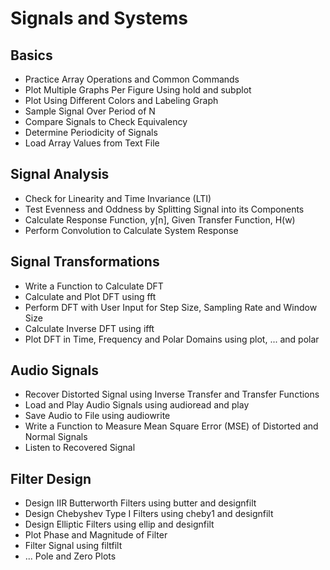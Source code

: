 # Signals and Systems

## Basics
- Practice Array Operations and Common Commands
- Plot Multiple Graphs Per Figure Using hold and subplot
- Plot Using Different Colors and Labeling Graph
- Sample Signal Over Period of N
- Compare Signals to Check Equivalency 
- Determine Periodicity of Signals
- Load Array Values from Text File

## Signal Analysis
- Check for Linearity and Time Invariance (LTI)
- Test Evenness and Oddness by Splitting Signal into its Components
- Calculate Response Function, y[n], Given Transfer Function, H(w)
- Perform Convolution to Calculate System Response 

## Signal Transformations
- Write a Function to Calculate DFT
- Calculate and Plot DFT using fft
- Perform DFT with User Input for Step Size, Sampling Rate and Window Size
- Calculate Inverse DFT using ifft
- Plot DFT in Time, Frequency and Polar Domains using plot, ... and polar

## Audio Signals
- Recover Distorted Signal using Inverse Transfer and Transfer Functions
- Load and Play Audio Signals using audioread and play
- Save Audio to File using audiowrite
- Write a Function to Measure Mean Square Error (MSE) of Distorted and Normal Signals
- Listen to Recovered Signal

## Filter Design
- Design IIR Butterworth Filters using butter and designfilt
- Design Chebyshev Type I Filters using cheby1 and designfilt
- Design Elliptic Filters using ellip and designfilt
- Plot Phase and Magnitude of Filter
- Filter Signal using filtfilt
- ... Pole and Zero Plots
